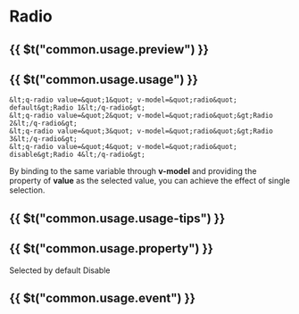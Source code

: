 # Radio

## {{ $t("common.usage.preview") }}

<example></example>

## {{ $t("common.usage.usage") }}

```
&lt;q-radio value=&quot;1&quot; v-model=&quot;radio&quot; default&gt;Radio 1&lt;/q-radio&gt;
&lt;q-radio value=&quot;2&quot; v-model=&quot;radio&quot;&gt;Radio 2&lt;/q-radio&gt;
&lt;q-radio value=&quot;3&quot; v-model=&quot;radio&quot;&gt;Radio 3&lt;/q-radio&gt;
&lt;q-radio value=&quot;4&quot; v-model=&quot;radio&quot; disable&gt;Radio 4&lt;/q-radio&gt;
```

By binding to the same variable through <strong>v-model</strong> and providing the property of <strong>value</strong> as the selected value, you can achieve the effect of single selection.

## {{ $t("common.usage.usage-tips") }}

## {{ $t("common.usage.property") }}

<property-block>
    <property-item
        name="default"
        definition="Selected by default"
        defaults="false"
        values="Boolean"
    >
        <q-radio default>Selected by default</q-radio>
    </property-item>
    <property-item
        name="disable"
        definition="Disabled state"
        defaults="false"
        values="Boolean"
    >
        <q-radio disable>Disable</q-radio>
    </property-item>
    <property-item
        name="value"
        definition="Value"
        defaults=""
        values="Any"
        required
    >
    </property-item>
</property-block>

## {{ $t("common.usage.event") }}

<event-block>
    <event-item
        name="change"
        definition="State change"
        :values="['Boolean - Whether selected']"
    ></event-item>
</event-block>
